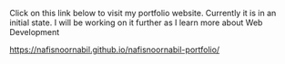 Click on this link below to visit my portfolio website. Currently it is in an initial state. I will be working on it further as I learn more about Web Development

https://nafisnoornabil.github.io/nafisnoornabil-portfolio/
